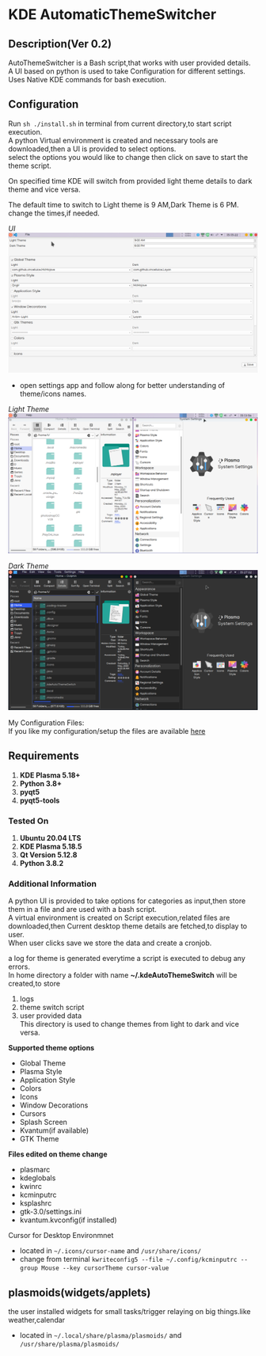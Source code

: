 # KDE AutomaticThemeSwitcher

## Description(Ver 0.2)
AutoThemeSwitcher is a Bash script,that works with user provided details.              
A UI based on python is used to take Configuration for different settings.           
Uses Native KDE commands for bash execution.       

## Configuration
Run `sh ./install.sh` in terminal from current directory,to start script execution.    
A python Virtual environment is created and necessary tools are downloaded,then a UI is provided to select options.        
select the options you would like to change then click on save to start the theme script.       

On specified time KDE will switch from provided light theme details to dark theme and vice versa.      

The default time to switch to Light theme is 9 AM,Dark Theme is 6 PM.         
change the times,if needed.      

*UI*        
![this](./img/pythonUI.png)

* open settings app and follow along for better understanding of theme/icons names.    
   
*Light Theme*           
![this](./img/lightTheme.png)    

*Dark Theme*            
![this](./img/darkTheme.png)       

My Configuration Files:          
If you like my configuration/setup the files are available [here](./backUpFiles/config.tar.gz)     


## Requirements
1. **KDE Plasma 5.18+**
2. **Python 3.8+**
3. **pyqt5**
4. **pyqt5-tools**


### Tested On
1. **Ubuntu 20.04 LTS**
2. **KDE Plasma 5.18.5**
3. **Qt Version 5.12.8**
4. **Python 3.8.2**




### Additional Information
A python UI is provided to take options for categories as input,then store them in a file and are used with a bash script.      
A virtual environment is created on Script execution,related files are downloaded,then Current desktop theme details are fetched,to display to user.     
When user clicks save we store the data and create a cronjob.        

a log for theme is generated everytime a script is executed to debug any errors.    
In home directory a folder with name **~/.kdeAutoThemeSwitch** will be created,to store      
1. logs
2. theme switch script
3. user provided data                   
This directory is used to change themes from light to dark and vice versa.    


**Supported theme options**         
* Global Theme
* Plasma Style
* Application Style
* Colors
* Icons
* Window Decorations
* Cursors
* Splash Screen
* Kvantum(if available)
* GTK Theme


**Files edited on theme change**       
* plasmarc
* kdeglobals
* kwinrc
* kcminputrc
* ksplashrc
* gtk-3.0/settings.ini
* kvantum.kvconfig(if installed)

Cursor for Desktop Environmnet
* located in `~/.icons/cursor-name` and `/usr/share/icons/`
* change from terminal `kwriteconfig5 --file ~/.config/kcminputrc --group Mouse --key cursorTheme cursor-value`

## plasmoids(widgets/applets)
the user installed widgets for small tasks/trigger relaying on big things.like weather,calendar
* located in `~/.local/share/plasma/plasmoids/` and `/usr/share/plasma/plasmoids/`